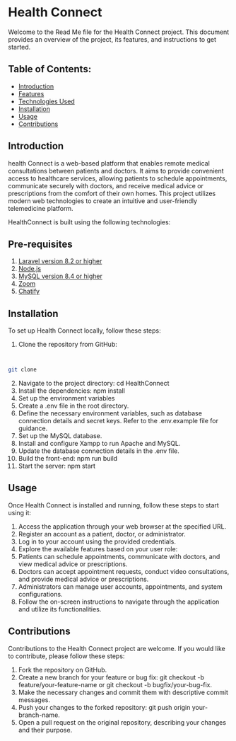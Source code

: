 # Health Connect
Welcome to the Read Me file for the Health Connect project. This document provides an overview of the project, its features, and instructions to get started.

## Table of Contents:

- [Introduction](#introduction)
- [Features](#features)
- [Technologies Used](#technologies_used)
- [Installation](#installation)
- [Usage](#usage)
- [Contributions](#contributions)

## Introduction
   
health Connect is a web-based platform that enables remote medical consultations between patients and doctors. It aims to provide convenient access to healthcare services, allowing patients to schedule appointments, communicate securely with doctors, and receive medical advice or prescriptions from the comfort of their own homes. This project utilizes modern web technologies to create an intuitive and user-friendly telemedicine platform.

   
HealthConnect is built using the following technologies:

 ## Pre-requisites

 
1. [Laravel version 8.2 or higher](https://laravel.com/docs/4.2) 
2. [Node.js](https://nodejs.org/en/download)
3. [MySQL version 8.4 or higher](https://www.apachefriends.org/download.html)
4. [Zoom](https://zoom.us/download)
5. [Chatify](https://chatify.munafio.com/)

## Installation
   
To set up Health Connect locally, follow these steps:

1. Clone the repository from GitHub:

```bash


git clone
``` 
2. Navigate to the project directory:  cd HealthConnect
3. Install the dependencies: npm install
4. Set up the environment variables
5. Create a .env file in the root directory.
6. Define the necessary environment variables, such as database connection details and secret keys. Refer to the .env.example file for guidance.
7. Set up the MySQL database.
8. Install and configure Xampp to run Apache and MySQL.
9. Update the database connection details in the .env file.
10. Build the front-end: npm run build
11. Start the server: npm start

## Usage
Once Health Connect is installed and running, follow these steps to start using it:

1. Access the application through your web browser at the specified URL.
2. Register an account as a patient, doctor, or administrator.
3. Log in to your account using the provided credentials.
4. Explore the available features based on your user role:
5. Patients can schedule appointments, communicate with doctors, and view medical advice or prescriptions.
6. Doctors can accept appointment requests, conduct video consultations, and provide medical advice or prescriptions.
7. Administrators can manage user accounts, appointments, and system configurations.
8. Follow the on-screen instructions to navigate through the application and utilize its functionalities.

## Contributions
Contributions to the Health Connect project are welcome. If you would like to contribute, please follow these steps:

1. Fork the repository on GitHub.
2. Create a new branch for your feature or bug fix: git checkout -b feature/your-feature-name or git checkout -b bugfix/your-bug-fix.
3. Make the necessary changes and commit them with descriptive commit messages.
4. Push your changes to the forked repository: git push origin your-branch-name.
5. Open a pull request on the original repository, describing your changes and their purpose.






